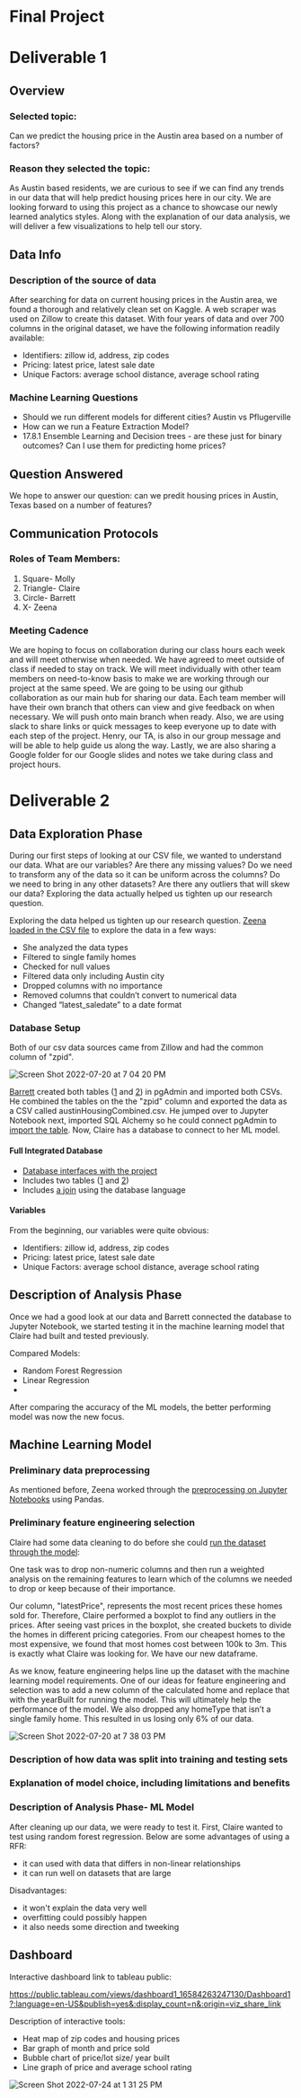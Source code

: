 # Final Project

# Deliverable 1 

## Overview

### Selected topic:

Can we predict the housing price in the Austin area based on a number of factors?

### Reason they selected the topic:

As Austin based residents, we are curious to see if we can find any trends in our data that will help predict housing prices here in our city. We are looking forward to using this project as a chance to showcase our newly learned analytics styles. Along with the explanation of our data analysis, we will deliver a few visualizations to help tell our story.

## Data Info

### Description of the source of data

After searching for data on  current housing prices in the Austin area, we found a thorough and relatively clean set on Kaggle. A web scraper was used on Zillow to create this dataset. With four years of data and over 700 columns in the original dataset, we have the following information readily available:

- Identifiers: zillow id, address, zip codes
- Pricing: latest price, latest sale date
- Unique Factors: average school distance, average school rating

### Machine Learning Questions

- Should we run different models for different cities? Austin vs Pflugerville
- How can we run a Feature Extraction Model? 
- 17.8.1 Ensemble Learning and Decision trees - are these just for binary outcomes? Can I use them for predicting home prices?

## Question Answered

We hope to answer our question: can we predit housing prices in Austin, Texas based on a number of features?

## Communication Protocols

### Roles of Team Members:
1. Square- Molly
2. Triangle- Claire
3. Circle- Barrett
4. X- Zeena

### Meeting Cadence

We are hoping to focus on collaboration during our class hours each week and will meet otherwise when needed. We have agreed to meet outside of class if needed to stay on track. We will meet individually with other team members on need-to-know basis to make we are working through our project at the same speed. We are going to be using our github collaboration as our main hub for sharing our data. Each team member will have their own branch that others can view and give feedback on when necessary. We will push onto main branch when ready. Also, we are using slack to share links or quick messages to keep everyone up to date with each step of the project. Henry, our TA, is also in our group message and will be able to help guide us along the way. Lastly, we are also sharing a Google folder for our Google slides and notes we take during class and project hours.

# Deliverable 2

## Data Exploration Phase

During our first steps of looking at our CSV file, we wanted to understand our data. What are our variables? Are there any missing values? Do we need to transform any of the data so it can be uniform across the columns? Do we need to bring in any other datasets? Are there any outliers that will skew our data? Exploring the data actually helped us tighten up our research question. 

Exploring the data helped us tighten up our research question. [Zeena loaded in the CSV file](https://github.com/Mollyraeprice/finalproject/blob/zeena-dev1/prepro.ipynb) to explore the data in a few ways:
- She analyzed the data types
- Filtered to single family homes
- Checked for null values
- Filtered data only including Austin city
- Dropped columns with no importance
- Removed columns that couldn’t convert to numerical data
- Changed “latest_saledate” to a date format


### Database Setup

Both of our csv data sources came from Zillow and had the common column of "zpid". 

![Screen Shot 2022-07-20 at 7 04 20 PM](https://user-images.githubusercontent.com/98489681/180663991-03f30a66-f3e4-4241-972b-6a5fae43f8d3.png)

[Barrett](https://github.com/Mollyraeprice/finalproject/tree/barrett-dev1) created both tables ([1](https://github.com/Mollyraeprice/finalproject/blob/barrett-dev1/data_source_one_final.jpg) and [2](https://github.com/Mollyraeprice/finalproject/blob/barrett-dev1/data_source_two_final.jpg)) in pgAdmin and imported both CSVs. He combined the tables on the the "zpid" column and exported the data as a CSV called austinHousingCombined.csv. He jumped over to Jupyter Notebook next, imported SQL Alchemy so he could connect pgAdmin to [import the table](https://github.com/Mollyraeprice/finalproject/blob/barrett-dev1/jupyter_database_load.jpg). Now, Claire has a database to connect to her ML model. 

#### Full Integrated Database

- [Database interfaces with the project](https://github.com/Mollyraeprice/finalproject/blob/barrett-dev1/jupyter_database_load.jpg)
- Includes two tables ([1](https://github.com/Mollyraeprice/finalproject/blob/barrett-dev1/data_source_one_final.jpg) and [2](https://github.com/Mollyraeprice/finalproject/blob/barrett-dev1/data_source_two_final.jpg))
- Includes [a join](https://github.com/Mollyraeprice/finalproject/blob/barrett-dev1/sqlData.txt) using the database language


#### Variables

From the beginning, our variables were quite obvious:
- Identifiers: zillow id, address, zip codes
- Pricing: latest price, latest sale date
- Unique Factors: average school distance, average school rating


## Description of Analysis Phase

Once we had a good look at our data and Barrett connected the database to Jupyter Notebook, we started testing it in the machine learning model that Claire had built and tested previously. 

Compared Models:
- Random Forest Regression
- Linear Regression 
- 
After comparing the accuracy of the ML models, the better performing model was now the new focus. 

## Machine Learning Model

### Preliminary data preprocessing 

As mentioned before, Zeena worked through the [preprocessing on Jupyter Notebooks](https://github.com/Mollyraeprice/finalproject/blob/zeena-dev1/prepro.ipynb) using Pandas.

### Preliminary feature engineering selection

Claire had some data cleaning to do before she could [run the dataset through the model](https://github.com/Mollyraeprice/finalproject/blob/claire-dev1/Lin_Reg_Model_Testing_FinalProjectD1.ipynb):

One task was to drop non-numeric columns and then run a weighted analysis on the remaining features to learn which of the columns we needed to drop or keep because of their importance. 

Our column, "latestPrice", represents the most recent prices these homes sold for. Therefore, Claire performed a boxplot to find any outliers in the prices. After seeing vast prices in the boxplot, she created buckets to divide the homes in different pricing categories. From our cheapest homes to the most expensive, we found that most homes cost between 100k to 3m. This is exactly what Claire was looking for. We have our new dataframe.

As we know, feature engineering helps line up the dataset with the machine learning model requirements. One of our ideas for feature engineering and selection was to add a new column of the calculated home and replace that with the yearBuilt for running the model. This will ultimately help the performance of the model.
We also dropped any homeType that isn’t a single family home. This resulted in us losing only 6% of our data. 

![Screen Shot 2022-07-20 at 7 38 03 PM](https://user-images.githubusercontent.com/98489681/180668858-b3382af3-72ed-466e-95a1-531095de29f1.png)

### Description of how data was split into training and testing sets



### Explanation of model choice, including limitations and benefits


### Description of Analysis Phase- ML Model

After cleaning up our data, we were ready to test it. First, Claire wanted to test using random forest regression. Below are some advantages of using a RFR:
- it can used with data that differs in non-linear relationships
- it can run well on datasets that are large

Disadvantages:
- it won't explain the data very well
- overfitting could possibly happen
- it also needs some direction and tweeking 

## Dashboard

Interactive dashboard link to tableau public:

https://public.tableau.com/views/dashboard1_16584263247130/Dashboard1?:language=en-US&publish=yes&:display_count=n&:origin=viz_share_link


Description of interactive tools:
- Heat map of zip codes and housing prices
- Bar graph of month and price sold
- Bubble chart of price/lot size/ year built
- Line graph of price and average school rating

![Screen Shot 2022-07-24 at 1 31 25 PM](https://user-images.githubusercontent.com/98489681/180670273-76f0387e-a5e4-43d1-b9d2-c90e8d2b9a7e.png)






